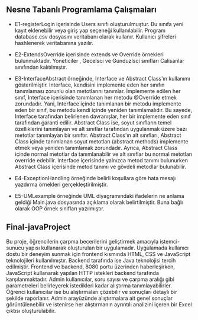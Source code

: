 ## Nesne Tabanlı Programlama Çalışmaları

- E1-registerLogin içerisinde Users sınıfı oluşturulmuştur. Bu sınıfa yeni kayıt eklenebilir veya giriş yap seçeneği kullanılabilir. Program database.csv dosyasını
veritabanı olarak kullanır. Kullanıcı şifreleri hashlenerek veritabanına yazılır. 

- E2-ExtendsOverride içerisinde extends ve Override örnekleri bulunmaktadır. Yoneticiler , GeceIsci ve GunduzIsci sınıfları Calisanlar sınıfından kalıtılmıştır. 

- E3-InterfaceAbstract örneğinde, Interface ve Abstract Class'ın kullanımı gösterilmiştir. Interface, kendisini implemente eden her sınıfın tanımlaması zorunlu olan metotlarını tanımlar. İmplemente edilen her sınıf, Interface içerisinde tanımlanan her metodu @Override etmek zorundadır. Yani, Interface içinde tanımlanan bir metodu implemente eden bir sınıf, bu metodu kendi içinde yeniden tanımlamalıdır. Bu sayede, Interface tarafından belirlenen davranışlar, her bir implemente eden sınıf tarafından garanti edilir.
Abstract Class ise, soyut sınıfların temel özelliklerini tanımlayan ve alt sınıflar tarafından uygulanmak üzere bazı metotlar tanımlayan bir sınıftır. Abstract Class'ın alt sınıfları, Abstract Class içinde tanımlanan soyut metotları (abstract methods) implemente etmek veya yeniden tanımlamak zorundadır. Ayrıca, Abstract Class içinde normal metotlar da tanımlanabilir ve alt sınıflar bu normal metotları override edebilir.
Interface içerisinde yalnızca metod tanımı bulunurken Abstract Class içerisinde metod tanımı ve gövdeli metodlar bulunabilir.

- E4-ExceptionHandling örneğinde belirli koşullara göre hata mesajı yazdırma örnekleri gerçekleştirilmiştir.

- E5-UMLexample örneğinde UML diyagramındaki ifadelerin ne anlama geldiği Main.java dosyasında açıklama olarak belirtilmiştir. Buna bağlı olarak OOP örnek sınıfları yazılmıştır.

## Final-javaProject

Bu proje, öğrencilerin çarpma becerilerini geliştirmek amacıyla istemci-sunucu yapısı kullanarak oluşturulan bir uygulamadır. Uygulamada kullanıcı dostu bir deneyim sunmak için frontend kısmında HTML, CSS ve JavaScript teknolojileri kullanılmıştır. Backend tarafında ise Java teknolojisi tercih edilmiştir. Frontend ve backend, 8080 portu üzerinden haberleşirken, JavaScript kullanarak yapılan HTTP istekleri backend tarafında karşılanmaktadır. Admin kullanıcılar, soru sayısı ve çarpma aralığı gibi parametreleri belirleyerek istedikleri kadar alıştırma tanımlayabilirler. Öğrenci kullanıcılar ise bu alıştırmaları çözebilir ve sonuçları detaylı bir şekilde raporlanır. Admin arayüzünde alıştırmalara ait genel sonuçlar görüntülenebilir ve istenirse her alıştırmanın ayrıntılı analizini içeren bir Excel çıktısı oluşturulabilir.
